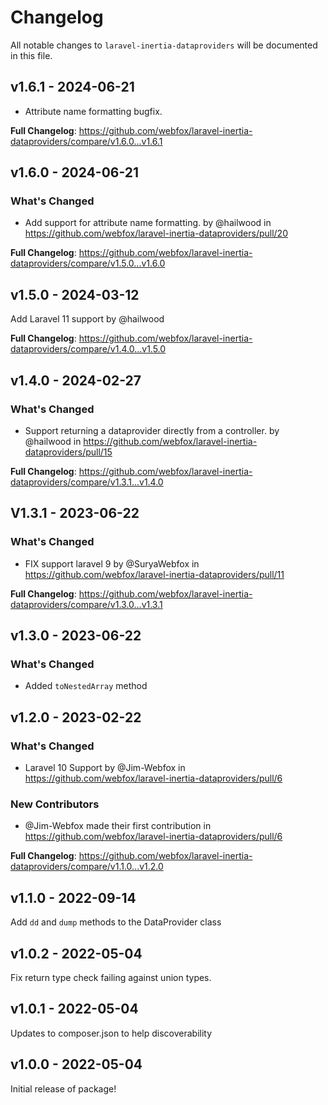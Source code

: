 # Changelog

All notable changes to `laravel-inertia-dataproviders` will be documented in this file.

## v1.6.1 - 2024-06-21

* Attribute name formatting bugfix.

**Full Changelog**: https://github.com/webfox/laravel-inertia-dataproviders/compare/v1.6.0...v1.6.1

## v1.6.0 - 2024-06-21

### What's Changed

* Add support for attribute name formatting. by @hailwood in https://github.com/webfox/laravel-inertia-dataproviders/pull/20

**Full Changelog**: https://github.com/webfox/laravel-inertia-dataproviders/compare/v1.5.0...v1.6.0

## v1.5.0 - 2024-03-12

Add Laravel 11 support by @hailwood

**Full Changelog**: https://github.com/webfox/laravel-inertia-dataproviders/compare/v1.4.0...v1.5.0

## v1.4.0 - 2024-02-27

### What's Changed

* Support returning a dataprovider directly from a controller. by @hailwood in https://github.com/webfox/laravel-inertia-dataproviders/pull/15

**Full Changelog**: https://github.com/webfox/laravel-inertia-dataproviders/compare/v1.3.1...v1.4.0

## V1.3.1 - 2023-06-22

### What's Changed

- FIX support laravel 9 by @SuryaWebfox in https://github.com/webfox/laravel-inertia-dataproviders/pull/11

**Full Changelog**: https://github.com/webfox/laravel-inertia-dataproviders/compare/v1.3.0...v1.3.1

## v1.3.0 - 2023-06-22

### What's Changed

- Added `toNestedArray` method

## v1.2.0 - 2023-02-22

### What's Changed

- Laravel 10 Support by @Jim-Webfox in https://github.com/webfox/laravel-inertia-dataproviders/pull/6

### New Contributors

- @Jim-Webfox made their first contribution in https://github.com/webfox/laravel-inertia-dataproviders/pull/6

**Full Changelog**: https://github.com/webfox/laravel-inertia-dataproviders/compare/v1.1.0...v1.2.0

## v1.1.0 - 2022-09-14

Add `dd` and `dump` methods to the DataProvider class

## v1.0.2 - 2022-05-04

Fix return type check failing against union types.

## v1.0.1 - 2022-05-04

Updates to composer.json to help discoverability

## v1.0.0 - 2022-05-04

Initial release of package!
